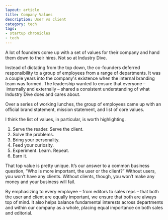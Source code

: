 ```yaml
---
layout: article
title: Company Values
description: User vs client
category: tech
tags: 
- startup chronicles
- tech
---
```


<p>A lot of founders come up with a set of values for their company and hand them down to their hires. Not so at Industry Dive.</p>

<p>Instead of dictating from the top down, the co-founders deferred responsibility to a group of employees from a range of departments. It was a couple years into the company's existence when the internal branding team was formed. The leadership wanted to ensure that everyone – internally and externally – shared a consistent understanding of what Industry Dive does and cares about.</p>

<p>Over a series of working lunches, the group of employees came up with an official brand statement, mission statement, and list of core values.</p>

<p>I think the list of values, in particular, is worth highlighting.</p>

<ol>
	<li>Serve the reader. Serve the client.</li>
	<li>Solve the problems.</li>
	<li>Bring your personality.</li>
	<li>Feed your curiosity.</li>
	<li>Experiment. Learn. Repeat.</li>
	<li>Earn it.</li>
</ol>

<p>That top value is pretty unique. It’s our answer to a common business question, “Who is more important, the user or the client?” Without users, you won’t have any clients. Without clients, though, you won’t make any money and your business will fail.</p>

<p>By emphasizing to every employee – from editors to sales reps – that both the user and client are equally important, we ensure that both are always top of mind. It also helps balance fundamental interests across departments and within our company as a whole, placing equal importance on both sales and editorial.</p>
